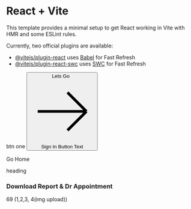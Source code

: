 # React + Vite

This template provides a minimal setup to get React working in Vite with HMR and some ESLint rules.

Currently, two official plugins are available:

- [@vitejs/plugin-react](https://github.com/vitejs/vite-plugin-react/blob/main/packages/plugin-react/README.md) uses [Babel](https://babeljs.io/) for Fast Refresh
- [@vitejs/plugin-react-swc](https://github.com/vitejs/vite-plugin-react-swc) uses [SWC](https://swc.rs/) for Fast Refresh

btn one
<button type="submit" className="relative w-full inline-flex items-center justify-center p-4 px-6 py-3 overflow-hidden font-medium text-black transition duration-300 ease-out border-2 border-teal-600 rounded-full shadow-md group">
                            <span className="absolute inset-0 flex items-center justify-center w-full h-full text-white duration-300 -translate-x-full bg-teal-600 group-hover:translate-x-0 ease">
                                Lets Go &nbsp;
                                <svg className="w-6 h-6" fill="none" stroke="currentColor" viewBox="0 0 24 24" xmlns="http://www.w3.org/2000/svg"><path d="M14 5l7 7m0 0l-7 7m7-7H3"></path></svg>
                            </span>
                            <span className="absolute flex items-center justify-center w-full h-full text-black font-extrabold transition-all duration-300 transform group-hover:translate-x-full ease">Sign In</span>
                            <span className="relative invisible">Button Text</span>
                        </button>



<Link to={'/'} className="relative px-5 py-3 overflow-hidden font-medium text-gray-600 bg-gray-100 border border-gray-100 rounded-lg shadow-inner group">
                            <span className="absolute top-0 left-0 w-0 h-0 transition-all duration-200 border-t-2 border-gray-600 group-hover:w-full ease"></span>
                            <span className="absolute bottom-0 right-0 w-0 h-0 transition-all duration-200 border-b-2 border-gray-600 group-hover:w-full ease"></span>
                            <span className="absolute top-0 left-0 w-full h-0 transition-all duration-300 delay-200 bg-gray-600 group-hover:h-full ease"></span>
                            <span className="absolute bottom-0 left-0 w-full h-0 transition-all duration-300 delay-200 bg-gray-600 group-hover:h-full ease"></span>
                            <span className="absolute inset-0 w-full h-full duration-300 delay-300 bg-gray-900 opacity-0 group-hover:opacity-100"></span>
                            <span className="relative transition-colors duration-300 delay-200 group-hover:text-white ease">Go Home</span>
                        </Link>




heading
<h3 className="mb-14 text-teal-900 flex items-center justify-center text-3xl font-semibold lg:text-left xl:text-4xl">
                Download Report & Dr Appointment
            </h3>








69 (1,2,3, 4(img upload))










